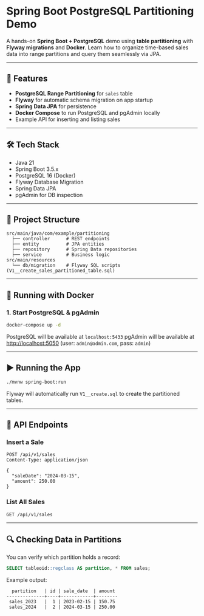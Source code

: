 # Spring Boot PostgreSQL Partitioning Demo

A hands-on **Spring Boot + PostgreSQL** demo using **table partitioning** with **Flyway migrations** and **Docker**.
Learn how to organize time-based sales data into range partitions and query them seamlessly via JPA.

---

## 🚀 Features

* **PostgreSQL Range Partitioning** for `sales` table
* **Flyway** for automatic schema migration on app startup
* **Spring Data JPA** for persistence
* **Docker Compose** to run PostgreSQL and pgAdmin locally
* Example API for inserting and listing sales

---

## 🛠 Tech Stack

* Java 21
* Spring Boot 3.5.x
* PostgreSQL 16 (Docker)
* Flyway Database Migration
* Spring Data JPA
* pgAdmin for DB inspection

---

## 📂 Project Structure

```
src/main/java/com/example/partitioning
  ├── controller      # REST endpoints
  ├── entity          # JPA entities
  ├── repository      # Spring Data repositories
  ├── service         # Business logic
src/main/resources
  └── db/migration    # Flyway SQL scripts (V1__create_sales_partitioned_table.sql)
```

---

## 🐳 Running with Docker

### 1. Start PostgreSQL & pgAdmin

```bash
docker-compose up -d
```

PostgreSQL will be available at `localhost:5433`
pgAdmin will be available at [http://localhost:5050](http://localhost:5050) (user: `admin@admin.com`, pass: `admin`)

---

## ▶ Running the App

```bash
./mvnw spring-boot:run
```

Flyway will automatically run `V1__create.sql` to create the partitioned tables.

---

## 📜 API Endpoints

### Insert a Sale

```http
POST /api/v1/sales
Content-Type: application/json

{
  "saleDate": "2024-03-15",
  "amount": 250.00
}
```

### List All Sales

```http
GET /api/v1/sales
```

---

## 🔍 Checking Data in Partitions

You can verify which partition holds a record:

```sql
SELECT tableoid::regclass AS partition, * FROM sales;
```

Example output:

```
  partition   | id | sale_date  | amount
--------------+----+------------+--------
 sales_2023   |  1 | 2023-02-15 | 150.75
 sales_2024   |  2 | 2024-03-15 | 250.00
```